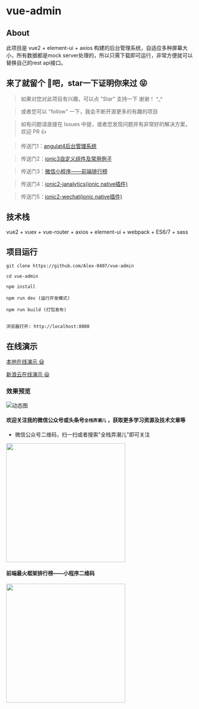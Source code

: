 # vue-admin

## About

此项目是 vue2 + element-ui + axios 构建的后台管理系统，自适应多种屏幕大小，所有数据都是mock server处理的，所以只需下载即可运行，非常方便就可以替换自己的rest api接口。


## 来了就留个 :feet:吧，star一下证明你来过  :stuck_out_tongue_closed_eyes:

>  如果对您对此项目有兴趣，可以点 "Star" 支持一下 谢谢！ ^_^

>  或者您可以 "follow" 一下，我会不断开源更多的有趣的项目

>  如有问题请直接在 Issues 中提，或者您发现问题并有非常好的解决方案，欢迎 PR 👍

>  传送门1：[angulat4后台管理系统](https://github.com/Alex-0407/ng4-grace)

>  传送门2：[ionic3自定义组件及常用例子](https://github.com/alex-0407/ionic3-awesome)

>  传送门3：[微信小程序——前端排行榜](https://github.com/Alex-0407/weapp-web-rank)

>  传送门4：[ionic2-janalytics(ionic native插件)](https://github.com/Alex-0407/ionic2-janalytics)

>  传送门5：[ionic2-wechat(ionic native插件)](https://github.com/Alex-0407/ionic2-wechat)


## 技术栈

vue2 + vuex + vue-router + axios + element-ui + webpack + ES6/7 + sass


## 项目运行

```
git clone https://github.com/Alex-0407/vue-admin

cd vue-admin

npm install

npm run dev (运行开发模式)

npm run build (打包发布)


浏览器打开: http://localhost:8080

```

## 在线演示

[本地在线演示 :smiley:](https://dxbin008.github.io/vue2-admin-grace)

[新浪云在线演示 :smiley:](http://phpsite.applinzi.com/vue2-admin-grace)

### 效果预览

![动态图](https://github.com/alex-0407/vue2-admin-grace/blob/develop/assets/screenshot/vue2-admin-grace-v1.1.gif?raw=true)

#### 欢迎关注我的微信公众号或头条号`全栈弄潮儿` ，获取更多学习资源及技术文章等

* 微信公众号二维码，扫一扫或者搜索"全栈弄潮儿"即可关注

<img src="https://github.com/alex-0407/weapp-web-rank/blob/master/images/qrcode.png" width="320px" style="display:inline;">

#### 前端最火框架排行榜——小程序二维码

<img src="https://github.com/alex-0407/weapp-web-rank/blob/master/images/gh_web-rank.jpg" width="320px" style="display:inline;">


